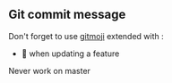 ## Git commit message

Don't forget to use [gitmoji](https://gitmoji.carloscuesta.me/) extended with :
 - :gift: when updating a feature

Never work on master